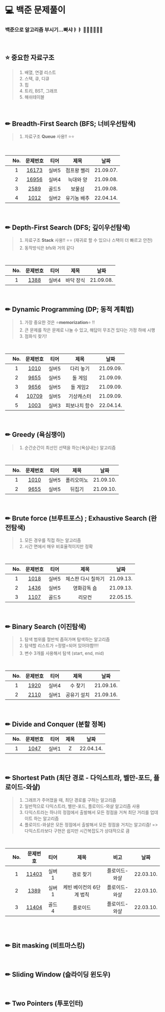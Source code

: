 # 💻 백준 문제풀이
<h3> 백준으로 알고리즘 부시기...빠샤ㅑㅑ 👊🏻👊🏻👊🏻</h3>
</br>

## ⭐ 중요한 자료구조
> 1. 배열, 연결 리스트
> 2. 스택, 큐, 디큐
> 3. 힙
> 4. 트리, BST, 그래프
> 5. 해쉬테이블

<br/>

## ✏ Breadth-First Search (BFS; 너비우선탐색)
> 1. 자료구조 **Queue** 사용!! ⭐⭐
</br>

||No.|문제번호|티어|제목|날짜|
|:--:|:---:|:---:|:---:|:---:|:---:|
||1|<a href="https://github.com/ryusuz/algorithm/tree/master/backjoon/bfs/10709">16173</a>|실버5|점프왕 쩰리|21.09.07.|
||2|<a href="https://github.com/ryusuz/algorithm/tree/master/backjoon/bfs/16956/">16956</a>|실버4|늑대와 양|21.09.08.|
||3|<a href="https://github.com/ryusuz/algorithm/tree/master/backjoon/bfs/2589/">2589</a>|골드5|보물섬|21.09.08.|
||4|<a href="https://github.com/ryusuz/algorithm/tree/master/backjoon/bfs/1012/">1012</a>|실버2|유기농 배추|22.04.14.|

</br>

## ✏ Depth-First Search (DFS; 깊이우선탐색)
> 1. 자료구조 **Stack** 사용!! ⭐⭐ (재귀로 할 수 있으나 스택이 더 빠르고 안전)
> 2. 동작방식은 bfs와 거의 같다
</br>

||No.|문제번호|티어|제목|날짜|
|:---:|:---:|:---:|:---:|:---:|:---:|
||1|<a href="https://github.com/ryusuz/algorithm/tree/master/backjoon/dfs/1388/">1388</a>|실버4|바닥 장식|21.09.08.|

</br>

## ✏ Dynamic Programming (DP; 동적 계획법)
> 1. 가장 중요한 것은 ⭐**memorization**⭐ !!
> 2. 큰 문제를 작은 문제로 나눌 수 있고, 해답이 무조건 있다는 가정 하에 시행
> 3. 점화식 찾기!
</br>

||No.|문제번호|티어|제목|날짜|
|:---:|:---:|:---:|:---:|:---:|:---:|
||1|<a href="https://github.com/ryusuz/algorithm/tree/master/backjoon/dp/1010/">1010</a>|실버5|다리 놓기|21.09.09.|
||2|<a href="https://github.com/ryusuz/algorithm/tree/master/backjoon/dp/9655/">9655</a>|실버5|돌 게임|21.09.09.|
||3|<a href="https://github.com/ryusuz/algorithm/tree/master/backjoon/dp/9656/">9656</a>|실버5|돌 게임2|21.09.09.|
||4|<a href="https://github.com/ryusuz/algorithm/tree/master/backjoon/dp/10709/">10709</a>|실버5|기상캐스터|21.09.09.|
||5|<a href="https://github.com/ryusuz/algorithm/tree/master/backjoon/dp/1003/">1003</a>|실버3|피보나치 함수|22.04.14.|

</br>

## ✏ Greedy (욕심쟁이)
  > 1. 순간순간이 최선인 선택을 하는(욕심내는) 알고리즘
</br>

||No.|문제번호|티어|제목|날짜|
|:---:|:---:|:---:|:---:|:---:|:---:|
||1|<a href="https://github.com/ryusuz/algorithm/tree/master/backjoon/greedy/1343/">1010</a>|실버5|폴리오미노|21.09.10.|
||2|<a href="https://github.com/ryusuz/algorithm/tree/master/backjoon/greedy/1789/">9655</a>|실버5|뒤집기|21.09.10.|

</br>

## ✏ Brute force (브루트포스) ; Exhaustive Search (완전탐색)
> 1. 모든 경우를 직접 하는 알고리즘
> 2. 시간 면에서 매우 비효율적이지만 정확
</br>

||No.|문제번호|티어|제목|날짜|
|:---:|:---:|:---:|:---:|:---:|:---:|
||1|<a href="https://github.com/ryusuz/algorithm/tree/master/backjoon/brute/1018/">1018</a>|실버5|체스판 다시 칠하기|21.09.13.|
||2|<a href="https://github.com/ryusuz/algorithm/tree/master/backjoon/brute/1436/">1436</a>|실버5|영화감독 숌|21.09.13.|
||3|<a href="https://github.com/ryusuz/algorithm/tree/master/backjoon/brute/1107/">1107</a>|골드5|리모컨|22.05.15.|

</br>


## ✏ Binary Search (이진탐색)
> 1. 탐색 범위를 절반씩 좁혀가며 탐색하는 알고리즘
> 2. 탐색할 리스트가 ⭐정렬⭐되어 있어야함!!!!
> 3. 변수 3개를 사용해서 탐색 (start, end, mid)
</br>

||No.|문제번호|티어|제목|날짜|
|:---:|:---:|:---:|:---:|:---:|:---:|
||1|<a href="https://github.com/ryusuz/algorithm/tree/master/backjoon//bs/1920/">1920</a>|실버4|수 찾기|21.09.16.|
||2|<a href="https://github.com/ryusuz/algorithm/tree/master/backjoon/bs/2110/">2110</a>|실버1|공유기 설치|21.09.16.|
</br>


## ✏ Divide and Conquer (분할 정복)
||No.|문제번호|티어|제목|날짜|
|:---:|:---:|:---:|:---:|:---:|:---:|
||1|<a href="https://github.com/ryusuz/algorithm/tree/master/backjoon/dc/1074">1047</a>|실버1|Z|22.04.14.|
</br>

## ✏ Shortest Path (최단 경로 - 다익스트라, 벨만-포드, 플로이드-와샬)
> 1. 그래프가 주어졌을 때, 최단 경로를 구하는 알고리즘
> 2. 일반적으로 다익스트라, 벨만-포드, 플로이드-와샬 알고리즘 사용
> 3. 다익스트라는 하나의 정점에서 출발해서 모든 정점을 거쳐 최단 거리를 업데이트 하는 알고리즘
> 4. 플로이드-와샬은 모든 정점에서 출발해서 모든 정점을 거치는 알고리즘! => 다익스트라보다 구현은 쉽지만 시간복잡도가 상대적으로 큼
</br>

||No.|문제번호|티어|제목|비고|날짜|
|:---:|:---:|:---:|:---:|:---:|:---:|:---:|
||1|<a href="https://github.com/ryusuz/algorithm/tree/master/backjoon//shortest-path/11403/">11403</a>|실버1|경로 찾기|플로이드-와샬|22.03.10.|
||2|<a href="https://github.com/ryusuz/algorithm/tree/master/backjoon//shortest-path/1389/">1389</a>|실버1|케빈 베이컨의 6단계 법칙|플로이드-와샬|22.03.10.|
||3|<a href="https://github.com/ryusuz/algorithm/tree/master/backjoon//shortest-path/11404/">11404</a>|골드4|플로이드|플로이드-와샬|22.03.10.|

</br>
</br>

## ✏ Bit masking (비트마스킹)

</br>

## ✏ Sliding Window (슬라이딩 윈도우)

</br>

## ✏ Two Pointers (투포인터)

